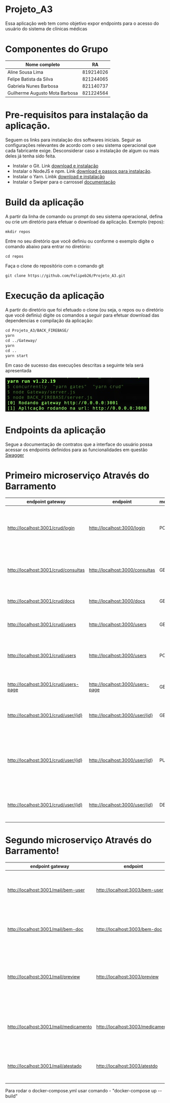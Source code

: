 # Projeto_A3
Essa aplicação web tem como objetivo expor endpoints para o acesso do usuário do sistema de clínicas médicas 

# Componentes do Grupo
| Nome completo | RA        |
|---|-----------|
| Aline Sousa Lima | 819214026 | 
| Felipe Batista da Silva | 821244065 |
| Gabriela Nunes Barbosa | 821140737 |
| Guilherme Augusto Mota Barbosa | 821224564 |

# Pre-requisitos para instalação da aplicação.
Seguem os links para instalação dos softwares iniciais. Seguir as configurações relevantes de acordo com o seu sistema operacional que cada fabricante exige. Desconsiderar caso a instalação de algum ou mais deles já tenha sido feita. 
- Instalar o Git. Link [download e instalação](https://git-scm.com/book/en/v2/Getting-Started-Installing-Git)
- Instalar o NodeJS e npm. Link [download e passos para instalação](https://nodejs.org/en/download/).
- Instalar o Yarn. Linbk [download e instalação](https://classic.yarnpkg.com/en/docs/install)
- Instalar o Swiper para o carrossel [documentação](https://swiperjs.com/angular)

# Build da aplicação
A partir da linha de comando ou prompt do seu sistema operacional, defina ou crie um diretório para efetuar o download da aplicação. Exemplo (repos): 
```
mkdir repos
```
Entre no seu diretório que você definiu ou conforme o exemplo digite o comando abaixo para entrar no diretório:
```
cd repos
``` 
Faça o clone do repositório com o comando git
```
git clone https://github.com/Felipeb26/Projeto_A3.git
```

# Execução da aplicação
A partir do diretório que foi efetuado o clone (ou seja, o repos ou o diretório que você definiu) digite os comandos a seguir para efetuar download das dependencias e compilação da aplicação:
```
cd Projeto_A3/BACK_FIREBASE/
yarn
cd ../Gateway/
yarn
cd ..
yarn start
```
Em caso de sucesso das execuções descritas a seguinte tela será apresentada

![console-server-started.jpeg](console-server-started.jpeg)
# Endpoints da aplicação
Segue a documentação de contratos que a interface do usuário possa acessar os endpoints definidos para as funcionalidades em questão [Swagger](http://localhost:3001/index)

# Primeiro microserviço Através do Barramento

| endpoint gateway| endpoint | method | info|
|----------|---------|------|------|
| <http://localhost:3001/crud/login>      |<http://localhost:3000/login> | POST | enviar email e senha para receber Bearer token para ter acesso aos demais endpoints. |
| <http://localhost:3001/crud/consultas>      |<http://localhost:3000/consultas> | GET | retorna todos as consultas relacionadas ao medico e paciente cadastrados.|
| <http://localhost:3001/crud/docs>      |<http://localhost:3000/docs> | GET | retorna todos os medicos cadastrados.|
| <http://localhost:3001/crud/users>      |<http://localhost:3000/users> | GET | retorna todos os usuarios cadastrados.|
| <http://localhost:3001/crud/users>      |<http://localhost:3000/users> | POST | Salva usuario sendo necessario nome email tellefone senha e role |
|<http://localhost:3001/crud/users-page> | <http://localhost:3000/users-page> | GET | retorna todos os usuarios paginando.|
| <http://localhost:3001/crud/user/{id}>  |<http://localhost:3000/user/{id}> | GET | recebe como paraetro o id do usuario para localizar.|
| <http://localhost:3001/crud/user/{id}>       |<http://localhost:3000/user/{id}> | PUT | recebe o id para localizar o usuario e o corpo de acordo com os parametros para serem alterados.|
| <http://localhost:3001/crud/user/{id}>       |<http://localhost:3000/user/{id}>  | DELETE | receb o id do usuario afim de excluir ele do banco de dados.|

# Segundo microserviço Através do Barramento!

| endpoint gateway| endpoint | method | info|
|----------|---------|--------|---------|
| <http://localhost:3001/mail/bem-user> | <http://localhost:3003/bem-user> | POST | envia um email um email para o usuario dando  parabens por se cadastrar no programa.|
| <http://localhost:3001/mail/bem-doc> | <http://localhost:3003/bem-doc> | POST | envia um email um email para o medico dando  parabens por se cadastrar no programa.|
| <http://localhost:3001/mail/preview> | <http://localhost:3003/preview> | POST | recebe array de bytes para uso de dowload ou preview do pdf sendo obrigatorio enviar o modelo do arquivo.|
| <http://localhost:3001/mail/medicamento> | <http://localhost:3003/medicamento> | POST | envia um email com o pdf de todos os medicamentos para serem utilizados pelo paciente .|
| <http://localhost:3001/mail/atestado> | <http://localhost:3003/atestdo> | POST | envia um email com o pdf de todos o atestado referente ao paciente.|

Para rodar o docker-compose.yml usar comando - "docker-compose up --build"